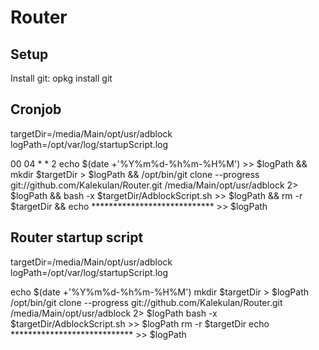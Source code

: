 # Router

## Setup
Install git: opkg install git

## Cronjob
targetDir=/media/Main/opt/usr/adblock
logPath=/opt/var/log/startupScript.log

00 04 * * 2 echo $(date +'%Y%m%d-%h%m-%H%M') >> $logPath && mkdir $targetDir > $logPath && /opt/bin/git clone --progress git://github.com/Kalekulan/Router.git /media/Main/opt/usr/adblock 2> $logPath && bash -x $targetDir/AdblockScript.sh >> $logPath && rm -r $targetDir && echo **************************** >> $logPath

## Router startup script

targetDir=/media/Main/opt/usr/adblock
logPath=/opt/var/log/startupScript.log

echo $(date +'%Y%m%d-%h%m-%H%M') 
mkdir $targetDir > $logPath
/opt/bin/git clone --progress git://github.com/Kalekulan/Router.git /media/Main/opt/usr/adblock 2> $logPath
bash -x $targetDir/AdblockScript.sh >> $logPath
rm -r $targetDir
echo **************************** >> $logPath
